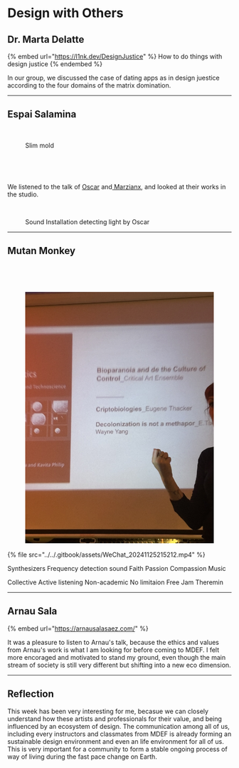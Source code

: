 # Design with Others

## Dr. Marta Delatte

{% embed url="https://l1nk.dev/DesignJustice" %}
How to do things with design justice
{% endembed %}

In our group, we discussed the case of dating apps as in design juestice according to the four domains of the matrix domination.

***

## Espai Salamina

<div><figure><img src="../../.gitbook/assets/微信图片_20241125213155.jpg" alt=""><figcaption><p>Slim mold</p></figcaption></figure> <figure><img src="../../.gitbook/assets/微信图片_20241125213223.jpg" alt=""><figcaption></figcaption></figure> <figure><img src="../../.gitbook/assets/微信图片_20241125214733.jpg" alt=""><figcaption></figcaption></figure></div>

We listened to the talk of [Oscar](https://noconventions.mobi/noish/hotglue/) and[ Marzianx](https://marzianx.net/), and looked at their works in the studio.

<figure><img src="../../.gitbook/assets/IMG_1765.gif" alt="" width="375"><figcaption><p>Sound Installation detecting light by Oscar</p></figcaption></figure>

***

## Mutan Monkey

<figure><img src="../../.gitbook/assets/微信图片_20241125214729.jpg" alt=""><figcaption></figcaption></figure>

<div><figure><img src="../../.gitbook/assets/微信图片_20241125214722.jpg" alt=""><figcaption></figcaption></figure> <figure><img src="../../.gitbook/assets/微信图片_20241125215158.jpg" alt=""><figcaption></figcaption></figure></div>

{% file src="../../.gitbook/assets/WeChat_20241125215212.mp4" %}

Synthesizers      Frequency detection sound      Faith            Passion        Compassion               Music

&#x20;        Collective        Active listening         Non-academic         No limitaion    Free                Jam     Theremin

***

## Arnau Sala

{% embed url="https://arnausalasaez.com/" %}

It was a pleasure to listen to Arnau's talk, because the ethics and values from Arnau's work is what I am looking for before coming to MDEF. I felt more encoraged and motivated to stand my ground, even though the main stream of society is still very different but shifting into a new eco dimension.

***

## Reflection

This week has been very interesting for me, becasue we can closely understand how these artists and professionals for their value, and being influenced by an ecosystem of design. The communication among all of us, including every instructors and classmates from MDEF is already forming an sustainable design environment and even an life environment for all of us. This is very important for a community to form a stable ongoing process of way of living during the fast pace change on Earth.

